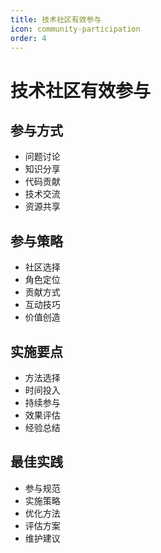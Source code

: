 ```yaml
---
title: 技术社区有效参与
icon: community-participation
order: 4
---
```


# 技术社区有效参与

## 参与方式
- 问题讨论
- 知识分享
- 代码贡献
- 技术交流
- 资源共享

## 参与策略
- 社区选择
- 角色定位
- 贡献方式
- 互动技巧
- 价值创造

## 实施要点
- 方法选择
- 时间投入
- 持续参与
- 效果评估
- 经验总结

## 最佳实践
- 参与规范
- 实施策略
- 优化方法
- 评估方案
- 维护建议
